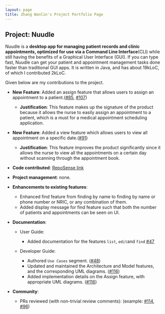 ```yaml
---
layout: page
title: Zhang Wanlin's Project Portfolio Page
---
```


## Project: Nuudle

Nuudle is a **desktop app for managing patient records and clinic appointments, optimized for use
via a Command Line Interface**(CLI) while still having the benefits of a Graphical User Interface (GUI).
If you can type fast, Nuudle can get your patient and appointment management tasks done faster than traditional GUI apps.
It is written in Java, and has about 19kLoC, of which I contributed 2kLoC.

Given below are my contributions to the project.

* **New Feature**: Added an assign feature that allows users to assign an appointment to a patient.([\#85](https://github.com/AY2021S1-CS2103T-T12-4/tp/pull/85), [\#107](https://github.com/AY2021S1-CS2103T-T12-4/tp/pull/107))
    * **Justification**: This feature makes up the signature of the product because it allows the nurse to easily assign an appointment to a patient, which is a must for a medical appointment scheduling application.
    
* **New Feature**: Added a view feature which allows users to view all appointment on a specific date.([\#91](https://github.com/AY2021S1-CS2103T-T12-4/tp/pull/91))
    * **Justification**: This feature improves the product significantly since it allows the nurse to view all the appointments on a certain day without scanning through the appointment book.

* **Code contributed**: [RepoSense link](https://nus-cs2103-ay2021s1.github.io/tp-dashboard/#breakdown=true&search=zhangwanlin98&sort=groupTitle&sortWithin=title&since=2020-08-14&timeframe=commit&mergegroup=&groupSelect=groupByRepos&checkedFileTypes=docs~functional-code~test-code~other&tabOpen=true&tabType=authorship&zFR=false&tabAuthor=ZhangWanlin98&tabRepo=AY2021S1-CS2103T-T12-4%2Ftp%5Bmaster%5D&authorshipIsMergeGroup=false&authorshipFileTypes=docs~functional-code~test-code)

* **Project management**: none.

* **Enhancements to existing features**:
    * Enhanced find feature from finding by name to finding by name or phone number or NRIC, or any combination of them.
    * Added display message for find feature such that both the number of patients and appointments can be seen on UI.

* **Documentation**:
  * User Guide:
    * Added documentation for the features `list`, `edit`and `find` [\#47](https://github.com/AY2021S1-CS2103T-T12-4/tp/pull/47)

  * Developer Guide:
    * Authored `Use Cases` segment. ([\#48](https://github.com/AY2021S1-CS2103T-T12-4/tp/pull/48))
    * Updated and maintained the Architecture and Model features, and the corresponding UML diagrams. ([\#116](https://github.com/AY2021S1-CS2103T-T12-4/tp/pull/116))
    * Added implementation details on the Assign feature, with appropriate UML diagrams. ([\#116](https://github.com/AY2021S1-CS2103T-T12-4/tp/pull/116))

* **Community**:
  * PRs reviewed (with non-trivial review comments): 
    (example: [\#114](https://github.com/AY2021S1-CS2103T-T12-4/tp/pull/114),
    [\#96](https://github.com/AY2021S1-CS2103T-T12-4/tp/pull/96))
